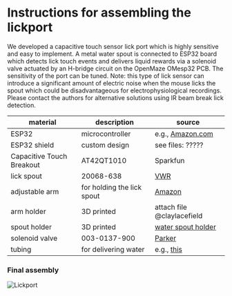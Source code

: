 # Instructions for assembling the lickport

We developed a capacitive touch sensor lick port which is highly sensitive and easy to implement. A metal water spout is connected to ESP32 board which detects lick touch events and delivers liquid rewards via a solenoid valve actuated by an H-bridge circuit on the OpenMaze OMesp32 PCB. The sensitivity of the port can be tuned. Note: this type of lick sensor can introduce a significant amount of electric noise when the mouse licks the spout which could be disadvantageous for electrophysiological recordings. Please contact the authors for alternative solutions using IR beam break lick detection. 

| material | description | source |
| -------- | ----------- | ------ | 
|ESP32 | microcontroller | e.g., [Amazon.com](https://www.amazon.com/s?k=ESP32&crid=ZCZ3J597DJO9&sprefix=esp32%2Caps%2C94&ref=nb_sb_noss_1)|
|ESP32 shield| custom design | see files: ????? |
|Capacitive Touch Breakout|AT42QT1010|Sparkfun|
| lick spout | 20068-638 | [VWR](https://us.vwr.com/store/) |
|adjustable arm| for holding the lick spout | [Amazon](https://www.amazon.com/Magnetic-Adjustable-Indicator-Holder-Digital/dp/B00L5T2ZA8) |
|arm holder| 3D printed| attach file @claylacefield|
|spout holder| 3D printed | [water spout holder](water%20spout%20holder%20for%2016%20needle.stl) |
|solenoid valve |003-0137-900 | [Parker]([003-0137-900](https://ph.parker.com/us/12051/en/series-3-miniature-inert-liquid-valve/003-0137-900))|
|tubing | for delivering water| e.g., [this](https://www.fishersci.com/shop/products/exel-international-iv-administration-set-2/p-2624960)|

### Final assembly

![Lickport](../media/wheel_lickport_assembly.png)